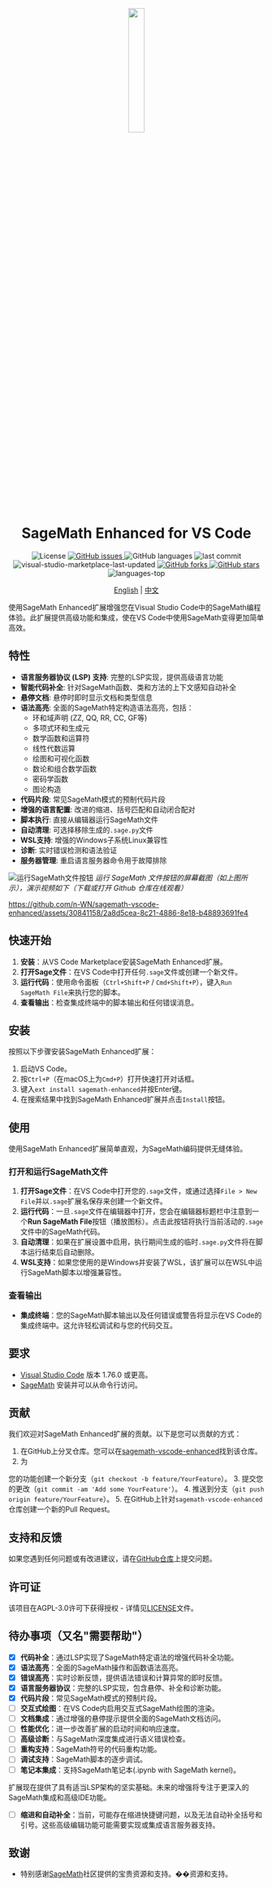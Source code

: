 <p align="center">
  <img src="images/gptGenIcon.png" width="25%" />
</p>

<h1 align="center">SageMath Enhanced for VS Code</h1>

<p align="center">
  <img src="https://img.shields.io/badge/license-AGPL--3.0-blue" alt="License">
  <a href="https://github.com/n-WN/sagemath-vscode-enhanced/issues">
    <img src="https://img.shields.io/github/issues/n-WN/sagemath-vscode-enhanced" alt="GitHub issues">
  </a>
  <img src="https://img.shields.io/github/languages/count/n-WN/sagemath-vscode-enhanced"  alt="GitHub languages">
  <img src="https://img.shields.io/github/last-commit/n-WN/sagemath-vscode-enhanced" alt="last commit">
  <img src="https://img.shields.io/visual-studio-marketplace/last-updated/Lov3.sagemath-enhanced" alt="visual-studio-marketplace-last-updated">
  <a href="https://github.com/n-WN/sagemath-vscode-enhanced/network">
    <img src="https://img.shields.io/github/forks/n-WN/sagemath-vscode-enhanced" alt="GitHub forks">
  </a>
  <a href="https://github.com/n-WN/sagemath-vscode-enhanced/stargazers">
    <img src="https://img.shields.io/github/stars/n-WN/sagemath-vscode-enhanced" alt="GitHub stars">
  </a>
  <img src="https://img.shields.io/github/languages/top/n-WN/sagemath-vscode-enhanced?style=social" alt="languages-top">
</p>

<p align="center">
  <a href="README.md">English</a> | <a href="README.zh.md">中文</a>
</p>

使用SageMath Enhanced扩展增强您在Visual Studio Code中的SageMath编程体验。此扩展提供高级功能和集成，使在VS Code中使用SageMath变得更加简单高效。

## 特性 

- **语言服务器协议 (LSP) 支持**: 完整的LSP实现，提供高级语言功能
- **智能代码补全**: 针对SageMath函数、类和方法的上下文感知自动补全
- **悬停文档**: 悬停时即时显示文档和类型信息
- **语法高亮**: 全面的SageMath特定构造语法高亮，包括：
  - 环和域声明 (ZZ, QQ, RR, CC, GF等)
  - 多项式环和生成元
  - 数学函数和运算符
  - 线性代数运算
  - 绘图和可视化函数
  - 数论和组合数学函数
  - 密码学函数
  - 图论构造
- **代码片段**: 常见SageMath模式的预制代码片段
- **增强的语言配置**: 改进的缩进、括号匹配和自动闭合配对
- **脚本执行**: 直接从编辑器运行SageMath文件
- **自动清理**: 可选择移除生成的`.sage.py`文件
- **WSL支持**: 增强的Windows子系统Linux兼容性
- **诊断**: 实时错误检测和语法验证
- **服务器管理**: 重启语言服务器命令用于故障排除

![运行SageMath文件按钮](images/start.png) *运行 SageMath 文件按钮的屏幕截图（如上图所示），演示视频如下（下载或打开 Github 仓库在线观看）*

https://github.com/n-WN/sagemath-vscode-enhanced/assets/30841158/2a8d5cea-8c21-4886-8e18-b48893691fe4

## 快速开始

1. **安装**：从VS Code Marketplace安装SageMath Enhanced扩展。
2. **打开Sage文件**：在VS Code中打开任何`.sage`文件或创建一个新文件。
3. **运行代码**：使用命令面板（`Ctrl+Shift+P` / `Cmd+Shift+P`），键入`Run SageMath File`来执行您的脚本。
4. **查看输出**：检查集成终端中的脚本输出和任何错误消息。

## 安装

按照以下步骤安装SageMath Enhanced扩展：

1. 启动VS Code。
2. 按`Ctrl+P`（在macOS上为`Cmd+P`）打开快速打开对话框。
3. 键入`ext install sagemath-enhanced`并按Enter键。
4. 在搜索结果中找到SageMath Enhanced扩展并点击`Install`按钮。

## 使用

使用SageMath Enhanced扩展简单直观，为SageMath编码提供无缝体验。

### 打开和运行SageMath文件

1. **打开Sage文件**：在VS Code中打开您的`.sage`文件，或通过选择`File > New File`并以`.sage`扩展名保存来创建一个新文件。
2. **运行代码**：一旦`.sage`文件在编辑器中打开，您会在编辑器标题栏中注意到一个**Run SageMath File**按钮（播放图标）。点击此按钮将执行当前活动的`.sage`文件中的SageMath代码。
3. **自动清理**：如果在扩展设置中启用，执行期间生成的临时`.sage.py`文件将在脚本运行结束后自动删除。
4. **WSL支持**：如果您使用的是Windows并安装了WSL，该扩展可以在WSL中运行SageMath脚本以增强兼容性。

### 查看输出

- **集成终端**：您的SageMath脚本输出以及任何错误或警告将显示在VS Code的集成终端中。这允许轻松调试和与您的代码交互。

## 要求

- [Visual Studio Code](https://code.visualstudio.com/) 版本 1.76.0 或更高。
- [SageMath](http://www.sagemath.org/) 安装并可以从命令行访问。

## 贡献

我们欢迎对SageMath Enhanced扩展的贡献。以下是您可以贡献的方式：

1. 在GitHub上分叉仓库。您可以在[sagemath-vscode-enhanced](https://github.com/n-WN/sagemath-vscode-enhanced)找到该仓库。
2. 为

您的功能创建一个新分支（`git checkout -b feature/YourFeature`）。
3. 提交您的更改（`git commit -am 'Add some YourFeature'`）。
4. 推送到分支（`git push origin feature/YourFeature`）。
5. 在GitHub上针对`sagemath-vscode-enhanced`仓库创建一个新的Pull Request。

## 支持和反馈

如果您遇到任何问题或有改进建议，请在[GitHub仓库](https://github.com/n-WN/sagemath-vscode-enhanced/issues)上提交问题。

## 许可证

该项目在AGPL-3.0许可下获得授权 - 详情见[LICENSE](LICENSE)文件。

## 待办事项（又名"需要帮助"）

- [x] **代码补全**：通过LSP实现了SageMath特定语法的增强代码补全功能。
- [x] **语法高亮**：全面的SageMath操作和函数语法高亮。
- [x] **错误高亮**：实时诊断反馈，提供语法错误和计算异常的即时反馈。
- [x] **语言服务器协议**：完整的LSP实现，包含悬停、补全和诊断功能。
- [x] **代码片段**：常见SageMath模式的预制片段。
- [ ] **交互式绘图**：在VS Code内启用交互式SageMath绘图的渲染。
- [ ] **文档集成**：通过增强的悬停提示提供全面的SageMath文档访问。
- [ ] **性能优化**：进一步改善扩展的启动时间和响应速度。
- [ ] **高级诊断**：与SageMath深度集成进行语义错误检查。
- [ ] **重构支持**：SageMath符号的代码重构功能。
- [ ] **调试支持**：SageMath脚本的逐步调试。
- [ ] **笔记本集成**：支持SageMath笔记本(.ipynb with SageMath kernel)。

扩展现在提供了具有适当LSP架构的坚实基础。未来的增强将专注于更深入的SageMath集成和高级IDE功能。
- [ ] **缩进和自动补全**：当前，可能存在缩进快捷键问题，以及无法自动补全括号和引号。这些高级编辑功能可能需要实现或集成语言服务器支持。

## 致谢

- 特别感谢[SageMath](http://www.sagemath.org/)社区提供的宝贵资源和支持。��资源和支持。